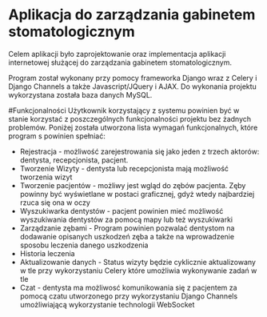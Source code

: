 # Aplikacja do zarządzania gabinetem stomatologicznym

Celem aplikacji było zaprojektowanie oraz implementacja aplikacji internetowej służącej do zarządzania gabinetem stomatologicznym. 

Program został wykonany przy pomocy frameworka Django wraz z Celery i Django Channels a także Javascript/JQuery i AJAX. Do wykonania projektu wykorzystana została baza danych MySQL.

#Funkcjonalności
Użytkownik korzystający z systemu powinien być w stanie korzystać z poszczególnych funkcjonalności projektu bez żadnych problemów. Poniżej została utworzona lista wymagań funkcjonalnych, które program s powinien spełniać:
- Rejestracja - możliwość zarejestrowania się jako jeden z trzech aktorów: dentysta, recepcjonista, pacjent.
- Tworzenie Wizyty - dentysta lub recepcjonista mają możliwość tworzenia wizyt
- Tworzenie pacjentów - możliwy jest wgląd do zębów pacjenta. Zęby powinny być wyświetlane w postaci graficznej, gdyż wtedy najbardziej rzuca się ona w oczy
- Wyszukiwarka dentystów - pacjent powinien mieć możliwość wyszukiwania dentystów za pomocą mapy lub też wyszukiwarki
- Zarządzanie zębami - Program powinien pozwalać dentystom na dodawanie opisanych uszkodzeń zęba a także na wprowadzenie sposobu leczenia danego uszkodzenia
- Historia leczenia
- Aktualizowanie danych - Status wizyty będzie cyklicznie aktualizowany w tle przy wykorzystaniu Celery które umożliwia wykonywanie zadań w tle
- Czat - dentysta ma możliwosć komunikowania się z pacjentem za pomocą czatu utworzonego przy wykorzystaniu Django Channels umożliwiającą wykorzystanie technologii WebSocket


